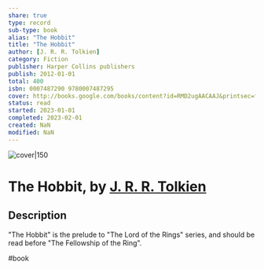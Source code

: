```yaml
---
share: true
type: record
sub-type: book
alias: "The Hobbit"
title: "The Hobbit"
author: [J. R. R. Tolkien]
category: Fiction
publisher: Harper Collins publishers
publish: 2012-01-01
total: 400
isbn: 0007487290 9780007487295
cover: http://books.google.com/books/content?id=RMD2ugAACAAJ&printsec=frontcover&img=1&zoom=1&source=gbs_api
status: read
started: 2023-01-01
completed: 2023-02-01
created: NaN 
modified: NaN
---
```


![cover|150](http://books.google.com/books/content?id=RMD2ugAACAAJ&printsec=frontcover&img=1&zoom=1&source=gbs_api)

# The Hobbit, by [J. R. R. Tolkien](J.%20R.%20R.%20Tolkien.md)

## Description
"The Hobbit" is the prelude to "The Lord of the Rings" series, and should be read before "The Fellowship of the Ring".

 #book
